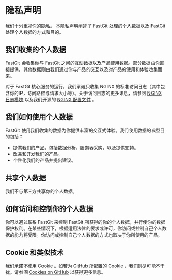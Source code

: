 # 隐私声明

我们十分重视你的隐私。 本隐私声明阐述了 FastGit 处理的个人数据以及 FastGit 处理个人数据的方式和目的。

## 我们收集的个人数据

FastGit 会收集你与 FastGit 之间的互动数据以及产品使用数据。部分数据由你直接提供，其他数据则由我们通过你与产品的交互以及对产品的使用和体验收集而来。

对于 FastGit 核心服务的运行，我们承诺只收集 NGINX 的标准访问日志（其中包含你的IP，访问路径与请求大小等）。关于访问日志的更多讯息，请参阅 [NGINX 日志模块](https://nginx.org/en/docs/http/ngx_http_log_module.html) 以及我们开源的 [NGINX 配置文件](https://github.com/fastgitorg/nginx-conf) 。

## 我们如何使用个人数据

FastGit 使用我们收集的数据为你提供丰富的交互式体验。我们使用数据的典型目的包括：

- 提供我们的产品，包括数据分析，服务器采购，以及提供支持。
- 改进和开发我们的产品。
- 个性化我们的产品并提出建议。

## 共享个人数据

我们不与第三方共享你的个人数据。

## 如何访问和控制你的个人数据

你可以通过联系 FastGit 来控制 FastGit 所获得的你的个人数据，并行使你的数据保护权利。在某些情况下，根据适用法律的要求或许可，你访问或控制自己个人数据的能力将受限。你访问或控制自己个人数据的方式也取决于你所使用的产品。

## Cookie 和类似技术

我们承诺不使用 Cookie 。如若为 GitHub 所配置的 Cookie ，我们则尽可能不干扰。请参阅 [Cookies on GitHub](https://docs.github.com/en/github/site-policy/github-subprocessors-and-cookies#cookies-on-github) 以获得更多信息。
